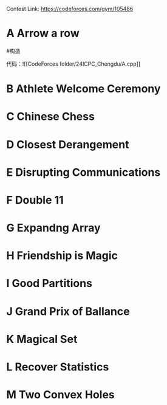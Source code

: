 Contest Link: https://codeforces.com/gym/105486

# A Arrow a row
#构造

代码：![[CodeForces folder/24ICPC_Chengdu/A.cpp]]

# B Athlete Welcome Ceremony

# C Chinese Chess

# D Closest Derangement

# E Disrupting Communications

# F Double 11

# G Expandng Array

# H Friendship is Magic

# I Good Partitions

# J Grand Prix of Ballance

# K Magical Set

# L Recover Statistics

# M Two Convex Holes
